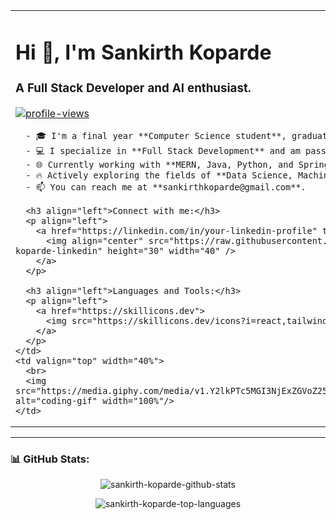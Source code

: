 <table>
  <tr>
    <td valign="top" width="60%">
      <h1 align="left">Hi 👋, I'm Sankirth Koparde</h1>
      <h3 align="left">A Full Stack Developer and AI enthusiast.</h3>
      <p align="left">
        <a href="https://komarev.com/ghpvc/?username=YOUR-USERNAME">
          <img src="https://komarev.com/ghpvc/?username=YOUR-USERNAME&label=Profile%20views&color=0e75b6&style=flat" alt="profile-views" />
        </a>
      </p>

      - 🎓 I'm a final year **Computer Science student**, graduating in 2025.
      - 💻 I specialize in **Full Stack Development** and am passionate about integrating **AI** into applications.
      - 🌐 Currently working with **MERN, Java, Python, and Spring Boot**.
      - 🔥 Actively exploring the fields of **Data Science, Machine Learning, and Web3**.
      - 📫 You can reach me at **sankirthkoparde@gmail.com**.

      <h3 align="left">Connect with me:</h3>
      <p align="left">
        <a href="https://linkedin.com/in/your-linkedin-profile" target="blank">
          <img align="center" src="https://raw.githubusercontent.com/rahuldkjain/github-profile-readme-generator/master/src/images/icons/Social/linked-in-alt.svg" alt="sankirth-koparde-linkedin" height="30" width="40" />
        </a>
      </p>

      <h3 align="left">Languages and Tools:</h3>
      <p align="left">
        <a href="https://skillicons.dev">
          <img src="https://skillicons.dev/icons?i=react,tailwind,bootstrap,nodejs,express,spring,java,python,mysql,mongodb,firebase,git,docker,web3js" />
        </a>
      </p>
    </td>
    <td valign="top" width="40%">
      <br>
      <img src="https://media.giphy.com/media/v1.Y2lkPTc5MGI3NjExZGVoZ25hOGg0OXhvaDI4dHZ6dXR1cDFjaXFkZndqZ3JzbDBuMjN4ZyZlcD12MV9pbnRlcm5hbF9naWZfYnlfaWQmY3Q9cw/M9gbBd9hCsO5i/giphy.gif" alt="coding-gif" width="100%"/>
    </td>
  </tr>
</table>

---

### 📊 GitHub Stats:
<p align="center">
  <img align="center" src="https://github-readme-stats.vercel.app/api?username=YOUR-USERNAME&show_icons=true&locale=en&theme=radical" alt="sankirth-koparde-github-stats" />
</p>
<p align="center">
  <img align="center" src="https://github-readme-stats.vercel.app/api/top-langs?username=YOUR-USERNAME&layout=compact&locale=en&theme=radical" alt="sankirth-koparde-top-languages" />
</p>
